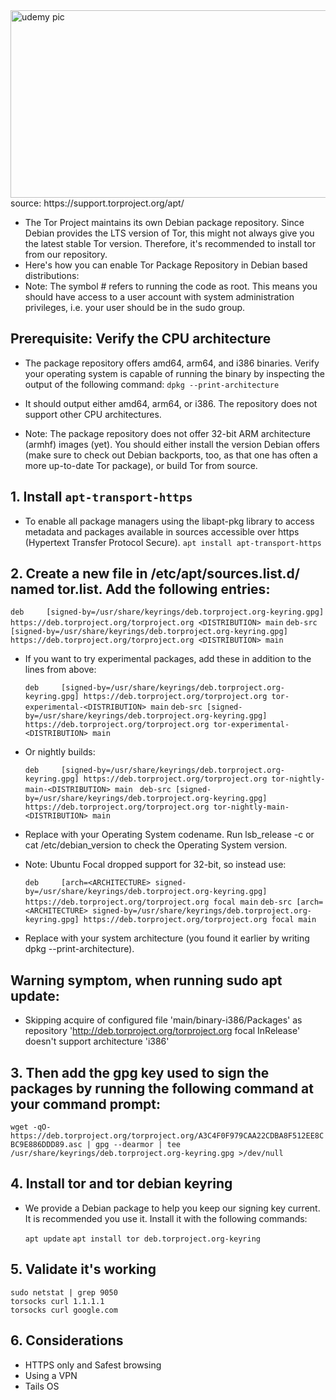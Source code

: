 <img src="https://tm.ibxk.com.br/2022/07/28/28185401656475.jpg?ims=750x" alt="udemy pic" width="700" height="300"> 
source: https://support.torproject.org/apt/

- The Tor Project maintains its own Debian package repository. Since Debian provides the LTS version of Tor, this might not always give you the latest stable Tor version. Therefore, it's recommended to install tor from our repository.
- Here's how you can enable Tor Package Repository in Debian based distributions:
- Note: The symbol # refers to running the code as root. This means you should have access to a user account with system administration privileges, i.e. your user should be in the sudo group.

## Prerequisite: Verify the CPU architecture
- The package repository offers amd64, arm64, and i386 binaries. Verify your operating system is capable of running the binary by inspecting the output of the following command:
```dpkg --print-architecture```
- It should output either amd64, arm64, or i386. The repository does not support other CPU architectures.

- Note: The package repository does not offer 32-bit ARM architecture (armhf) images (yet). You should either install the version Debian offers (make sure to check out Debian backports, too, as     that one has often a more up-to-date Tor package), or build Tor from source.

## 1. Install ```apt-transport-https```
- To enable all package managers using the libapt-pkg library to access metadata and packages available in sources accessible over https (Hypertext Transfer Protocol Secure).
```apt install apt-transport-https```

## 2. Create a new file in /etc/apt/sources.list.d/ named tor.list. Add the following entries:
   ```deb     [signed-by=/usr/share/keyrings/deb.torproject.org-keyring.gpg] https://deb.torproject.org/torproject.org <DISTRIBUTION> main```
   ```deb-src [signed-by=/usr/share/keyrings/deb.torproject.org-keyring.gpg] https://deb.torproject.org/torproject.org <DISTRIBUTION> main```
- If you want to try experimental packages, add these in addition to the lines from above:

   ```deb     [signed-by=/usr/share/keyrings/deb.torproject.org-keyring.gpg] https://deb.torproject.org/torproject.org tor-experimental-<DISTRIBUTION> main```
   ```deb-src [signed-by=/usr/share/keyrings/deb.torproject.org-keyring.gpg] https://deb.torproject.org/torproject.org tor-experimental-<DISTRIBUTION> main```
- Or nightly builds:

   ```deb     [signed-by=/usr/share/keyrings/deb.torproject.org-keyring.gpg] https://deb.torproject.org/torproject.org tor-nightly-main-<DISTRIBUTION> main```
  ``` deb-src [signed-by=/usr/share/keyrings/deb.torproject.org-keyring.gpg] https://deb.torproject.org/torproject.org tor-nightly-main-<DISTRIBUTION> main```
- Replace <DISTRIBUTION> with your Operating System codename. Run lsb_release -c or cat /etc/debian_version to check the Operating System version.

- Note: Ubuntu Focal dropped support for 32-bit, so instead use:

   ```deb     [arch=<ARCHITECTURE> signed-by=/usr/share/keyrings/deb.torproject.org-keyring.gpg] https://deb.torproject.org/torproject.org focal main```
   ```deb-src [arch=<ARCHITECTURE> signed-by=/usr/share/keyrings/deb.torproject.org-keyring.gpg] https://deb.torproject.org/torproject.org focal main```
- Replace <ARCHITECTURE> with your system architecture (you found it earlier by writing dpkg --print-architecture).

## Warning symptom, when running sudo apt update:
- Skipping acquire of configured file 'main/binary-i386/Packages' as repository 'http://deb.torproject.org/torproject.org focal InRelease' doesn't support architecture 'i386'
## 3. Then add the gpg key used to sign the packages by running the following command at your command prompt:
  ```wget -qO- https://deb.torproject.org/torproject.org/A3C4F0F979CAA22CDBA8F512EE8CBC9E886DDD89.asc | gpg --dearmor | tee /usr/share/keyrings/deb.torproject.org-keyring.gpg >/dev/null```
## 4. Install tor and tor debian keyring
- We provide a Debian package to help you keep our signing key current. It is recommended you use it. Install it with the following commands:

   ```apt update```
   ```apt install tor deb.torproject.org-keyring```
## 5. Validate it's working
    sudo netstat | grep 9050
    torsocks curl 1.1.1.1
    torsocks curl google.com

## 6. Considerations
- HTTPS only and Safest browsing
- Using a VPN
- Tails OS

